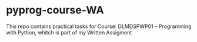 # pyprog-course-WA
This repo contains practical tasks for Course: DLMDSPWP01 – Programming with Python, whitch is part of my Written Assigment 
